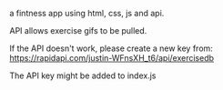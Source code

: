 a fintness app using html, css, js and api.

API allows exercise gifs to be pulled.

If the API doesn't work, please create a new key from: https://rapidapi.com/justin-WFnsXH_t6/api/exercisedb

The API key might be added to index.js
